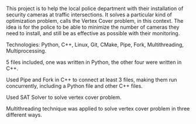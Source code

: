 This project is to help the local police department with their installation 
of security cameras at traffic intersections. It solves a particular 
kind of optimization problem, calls the Vertex Cover problem, in this context. 
The idea is for the police to be able to minimize the number of cameras they need 
to install, and still be as effective as possible with their monitoring.

Technologies: Python, C++,  Linux, Git, CMake, Pipe, Fork, Multithreading, Multiprocessing. 

5 files included, one was written in Python, the other four were written in C++. 

Used Pipe and Fork in C++ to connect at least 3 files, making them run concurrently, including a Python file and other C++ files. 

Used SAT Solver to solve vertex cover problem. 

Multithreading technique was applied to solve vertex cover problem in three different ways.
